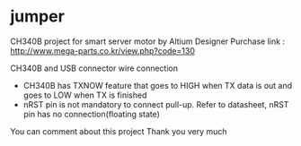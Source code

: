 # jumper
CH340B project for smart server motor by Altium Designer
Purchase link : http://www.mega-parts.co.kr/view.php?code=130

CH340B and USB connector wire connection
- CH340B has TXNOW feature that goes to HIGH when TX data is out and goes to LOW when TX is finished
- nRST pin is not mandatory to connect pull-up. Refer to datasheet, nRST pin has no connection(floating state)

You can comment about this project
Thank you very much
